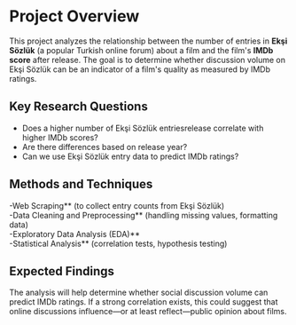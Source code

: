 #  Project Overview

This project analyzes the relationship between the number of entries in **Ekşi Sözlük** (a popular Turkish online forum) about a film and the film's **IMDb score** after release. The goal is to determine whether  discussion volume on Ekşi Sözlük can be an indicator of a film's quality as measured by IMDb ratings.

##  Key Research Questions
- Does a higher number of Ekşi Sözlük entriesrelease correlate with higher IMDb scores?
- Are there differences based on release year?
- Can we use Ekşi Sözlük entry data to predict IMDb ratings?

## Methods and Techniques
-Web Scraping** (to collect entry counts from Ekşi Sözlük)  
-Data Cleaning and Preprocessing** (handling missing values, formatting data)  
-Exploratory Data Analysis (EDA)**  
-Statistical Analysis** (correlation tests, hypothesis testing)  

##  Expected Findings
The analysis will help determine whether social discussion volume can predict IMDb ratings. If a strong correlation exists, this could suggest that online discussions influence—or at least reflect—public opinion about films.
